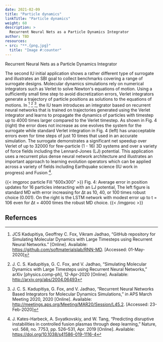 ```yaml
---
date: 2021-02-09
title: "Particle dynamics"
linkTitle: "Particle dynamics"
weight: 60 
description: >
  Recurrent Neural Nets as a Particle Dynamics Integrator
author: TBD 
resources:
- src: "**.{png,jpg}"
  title: "Image #:counter"
---
```


Recurrent Neural Nets as a Particle Dynamics Integrator

The second IU initial application shows a rather different type of
surrogate and illustrates an SBI goal to collect benchmarks covering a
range of surrogate designs. Molecular dynamics simulations rely on
numerical integrators such as Verlet to solve Newton's equations of
motion. Using a sufficiently small time step to avoid discretization
errors, Verlet integrators generate a trajectory of particle positions
as solutions to the equations of motions. In  [^52] [^53] [^54], the IU team
introduces an integrator based on recurrent neural networks that is
trained on trajectories generated using the Verlet integrator and
learns to propagate the dynamics of particles with timestep up to 4000
times larger compared to the Verlet timestep. As shown in Fig. 4
(right) the error does not increase as one evolves the system for the
surrogate while standard Verlet integration in Fig. 4 (left) has
unacceptable errors even for time steps of just 10 times that used in
an accurate simulation. The surrogate demonstrates a significant net
speedup over Verlet of up to 32000 for few-particle (1 - 16) 3D
systems and over a variety of force fields including the Lennard-Jones
(LJ) potential. This application uses a recurrent plus dense neural
network architecture and illustrates an important approach to learning
evolution operators which can be applied across a variety of fields
including Earthquake science (IU work in progress) and Fusion [^55]. 

{{< imgproc particle Fill "600x300" >}} 
Fig. 4: Average error in position updates for 16 particles interacting
with an LJ potential, The left figure is standard MD with error
increasing for ∆t as 10, 40, or 100 times robust choice (0.001). On
the right is the LSTM network with modest error up to t = 106 even for
∆t = 4000 times the robust MD choice. 
{{< /imgproc >}}


## Refernces

[^52]: JCS Kadupitiya, Geoffrey C. Fox, Vikram Jadhao, “GitHub
       repository for Simulating Molecular Dynamics with Large
       Timesteps using Recurrent Neural Networks.”
       [Online]. Available:
       https://github.com/softmaterialslab/RNN-MD. [Accessed: 01-May-2020]

[^53]: J. C. S. Kadupitiya, G. C. Fox, and V. Jadhao, “Simulating
       Molecular Dynamics with Large Timesteps using Recurrent Neural
       Networks,” arXiv [physics.comp-ph], 12-Apr-2020
       [Online]. Available: http://arxiv.org/abs/2004.06493

[^54]: J. C. S. Kadupitiya, G. Fox, and V. Jadhao, “Recurrent Neural
       Networks Based Integrators for Molecular Dynamics Simulations,”
       in APS March Meeting 2020, 2020 [Online]. Available:
       http://meetings.aps.org/Meeting/MAR20/Session/L45.2. [Accessed: 23-Feb-2020]

[^55]: J. Kates-Harbeck, A. Svyatkovskiy, and W. Tang, “Predicting
       disruptive instabilities in controlled fusion plasmas through
       deep learning,” Nature, vol. 568, no. 7753, pp. 526–531,
       Apr. 2019 [Online]. Available:
       https://doi.org/10.1038/s41586-019-1116-4

